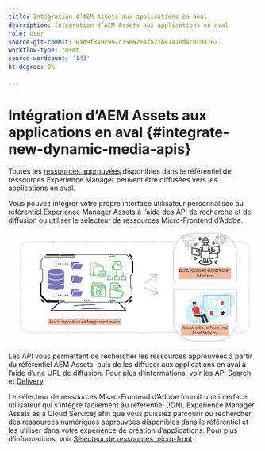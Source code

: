 ```yaml
---
title: Intégration d’AEM Assets aux applications en aval
description: Intégration d’AEM Assets aux applications en aval
role: User
source-git-commit: 0ad9f349c997c35862e4f571b4741ed4c0c947e2
workflow-type: tm+mt
source-wordcount: '143'
ht-degree: 0%

---
```


# Intégration d’AEM Assets aux applications en aval {#integrate-new-dynamic-media-apis}

Toutes les [ressources approuvées](approved-assets.md) disponibles dans le référentiel de ressources Experience Manager peuvent être diffusées vers les applications en aval.

Vous pouvez intégrer votre propre interface utilisateur personnalisée au référentiel Experience Manager Assets à l’aide des API de recherche et de diffusion ou utiliser le sélecteur de ressources Micro-Frontend d’Adobe.

![Intégration au référentiel AEM Assets](assets/asset-selector-integration.png)

Les API vous permettent de rechercher les ressources approuvées à partir du référentiel AEM Assets, puis de les diffuser aux applications en aval à l’aide d’une URL de diffusion. Pour plus d’informations, voir les API [Search](/help/assets/search-assets-api.md) et [Delivery](/help/assets/deliver-assets-apis.md).

Le sélecteur de ressources Micro-Frontend d’Adobe fournit une interface utilisateur qui s’intègre facilement au référentiel [!DNL Experience Manager Assets as a Cloud Service] afin que vous puissiez parcourir ou rechercher des ressources numériques approuvées disponibles dans le référentiel et les utiliser dans votre expérience de création d’applications. Pour plus d’informations, voir [Sélecteur de ressources micro-front](/help/assets/asset-selector.md).

